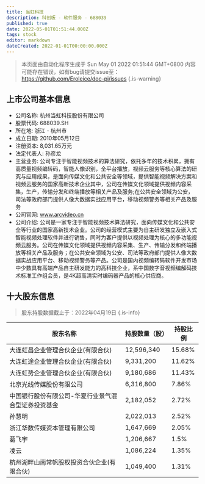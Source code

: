 ```yaml
---
title: 当虹科技
description: 科创板 - 软件服务 - 688039
published: true
date: 2022-05-01T01:51:44.000Z
tags: stock
editor: markdown
dateCreated: 2022-01-01T00:00:00.000Z
---
```


> 本页面由自动化程序生成于 Sun May 01 2022 01:51:44 GMT+0800
> 内容可能存在错误，如有bug请提交issue至：https://github.com/Eroleice/doc-pi/issues
{.is-warning}

## 上市公司基本信息
- 公司名称: 杭州当虹科技股份有限公司
- 股票代码: 688039.SH
- 所在地: 浙江 - 杭州市
- 成立日期: 2010年05月12日
- 注册资本: 8,031.65万元
- 法定代表人: 孙彦龙
- 主营业务: 公司专注于智能视频技术的算法研究，依托多年的技术积累，拥有高质量视频编转码，智能人像识别，全平台播放，视频云服务等核心算法的研究与应用成果，是面向传媒文化和公共安全等领域，提供智能视频解决方案和视频云服务的国家高新技术企业其中，公司在传媒文化领域提供视频内容采集，生产，传输分发和终端播放等相关产品及服务;在公共安全领域为公安，司法等政府部门提供人像大数据实战应用平台，移动视频警务等相关产品及服务
- 公司官网: www.arcvideo.cn
- 公司介绍: 公司是一家专注于智能视频技术算法研究，面向传媒文化和公共安全等行业的国家高新技术企业。公司的经营模式主要为自主研发独立及嵌入式智能视频处理软件并进行销售，同时为客户提供以视频处理为核心的多功能视频云服务。公司在传媒文化领域提供视频内容采集、生产、传输分发和终端播放等相关产品及服务；在公共安全领域为公安、司法等政府部门提供人像大数据实战应用平台、移动视频警务等产品。公司是国内视频编转码软件开发市场中少数具有高端产品自主研发能力的高科技企业，系中国数字音视频编解码技术标准工作组会员，是4K超高清实时编码器产品的核心供应商。


## 十大股东信息
> 股东持股数据截止于：2022年04月19日
{.is-info}

| 股东名称 | 持股数量（股） | 持股比例 |
| --- | --- | --- |
| 大连虹昌企业管理合伙企业(有限合伙) | 12,596,340 | 15.68% |
| 大连虹途企业管理合伙企业(有限合伙) | 9,331,200 | 11.62% |
| 大连虹势企业管理合伙企业(有限合伙) | 9,180,686 | 11.43% |
| 北京光线传媒股份有限公司 | 6,316,800 | 7.86% |
| 中国银行股份有限公司-华夏行业景气混合型证券投资基金 | 2,182,052 | 2.72% |
| 孙慧明 | 2,022,013 | 2.52% |
| 浙江华数传媒资本管理有限公司 | 1,647,669 | 2.05% |
| 葛飞宇 | 1,206,667 | 1.5% |
| 凌云 | 1,086,224 | 1.35% |
| 杭州湖畔山南常帆股权投资合伙企业(有限合伙) | 1,049,400 | 1.31% |




